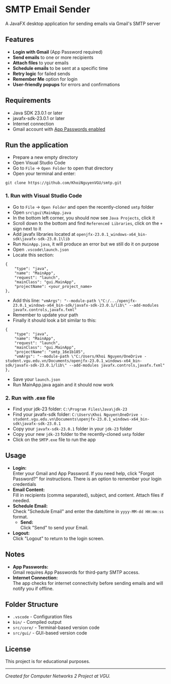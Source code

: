 # SMTP Email Sender

A JavaFX desktop application for sending emails via Gmail's SMTP server

## Features

- **Login with Gmail** (App Password required)
- **Send emails** to one or more recipients
- **Attach files** to your emails
- **Schedule emails** to be sent at a specific time
- **Retry logic** for failed sends
- **Remember Me** option for login
- **User-friendly popups** for errors and confirmations

## Requirements

- Java SDK 23.0.1 or later
- javafx-sdk-23.0.1 or later
- Internet connection
- Gmail account with [App Passwords enabled](https://myaccount.google.com/apppasswords)

## Run the application

- Prepare a new empty directory
- Open Visual Studio Code
- Go to `File` -> `Open Folder` to open that directory
- Open your terminal and enter: 
```
git clone https://github.com/KhoiNguyenVGU/smtp.git
```

### 1. Run with Visual Studio Code
 
- Go to `File` -> `Open Folder` and open the recently-cloned `smtp` folder
- Open `src\gui\MainApp.java`
- In the bottom left corner, you should now see `Java Projects`, click it
- Scroll down to the bottom and find `Referenced Libraries`, click on the `+` sign next to it
- Add javafx libraries located at `openjfx-23.0.1_windows-x64_bin-sdk\javafx-sdk-23.0.1\lib`
- Run `MainApp.java`, it will produce an error but we still do it on purpose
- Open `.vscode\launch.json`
- Locate this section:
```
{
    "type": "java",
    "name": "MainApp",
    "request": "launch",
    "mainClass": "gui.MainApp",
    "projectName": <your_project_name>
},
```
- Add this line:
`"vmArgs": "--module-path \"C:/.../openjfx-23.0.1_windows-x64_bin-sdk/javafx-sdk-23.0.1/lib\" --add-modules javafx.controls,javafx.fxml"`
- Remember to update your path
- Finally it should look a bit similar to this:
```
{
    "type": "java",
    "name": "MainApp",
    "request": "launch",
    "mainClass": "gui.MainApp",
    "projectName": "smtp_16e1b185",
    "vmArgs": "--module-path \"C:/Users/Khoi Nguyen/OneDrive - student.vgu.edu.vn/Documents/openjfx-23.0.1_windows-x64_bin-sdk/javafx-sdk-23.0.1/lib\" --add-modules javafx.controls,javafx.fxml"
},
```
- Save your `launch.json`
- Run MainApp.java again and it should now work

### 2. Run with .exe file
- Find your jdk-23 folder: `C:\Program Files\Java\jdk-23`
- Find your javafx-sdk folder: `C:\Users\Khoi Nguyen\OneDrive - student.vgu.edu.vn\Documents\openjfx-23.0.1_windows-x64_bin-sdk\javafx-sdk-23.0.1`
- Copy your `javafx-sdk-23.0.1` folder in your `jdk-23` folder
- Copy your new `jdk-23` folder to the recently-cloned `smtp` folder
- Click on the `SMTP.exe` file to run the app


## Usage

- **Login:**  
  Enter your Gmail and App Password. If you need help, click "Forgot Password?" for instructions. There is an option to remember your login credentials
- **Email Content:**  
  Fill in recipients (comma separated), subject, and content. Attach files if needed.
- **Schedule Email:**  
  Check "Schedule Email" and enter the date/time in `yyyy-MM-dd HH:mm:ss` format.
  - **Send:**  
  Click "Send" to send your Email.
- **Logout:**  
  Click "Logout" to return to the login screen.

## Notes

- **App Passwords:**  
  Gmail requires App Passwords for third-party SMTP access.
- **Internet Connection:**  
  The app checks for internet connectivity before sending emails and will notify you if offline.

## Folder Structure

- `.vscode` - Configuration files
- `bin/` - Compiled output
- `src/core/` - Terminal-based version code
- `src/gui/` - GUI-based version code


## License

This project is for educational purposes.

---

*Created for Computer Networks 2 Project at VGU.*
